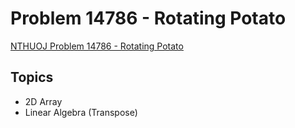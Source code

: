 # Problem 14786 - Rotating Potato
[NTHUOJ Problem 14786 - Rotating Potato](https://acm.cs.nthu.edu.tw/problem/14786/)


## Topics
- 2D Array
- Linear Algebra (Transpose)